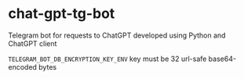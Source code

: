 # chat-gpt-tg-bot
Telegram bot for requests to ChatGPT developed using Python and ChatGPT client

`TELEGRAM_BOT_DB_ENCRYPTION_KEY_ENV` key must be 32 url-safe base64-encoded bytes
